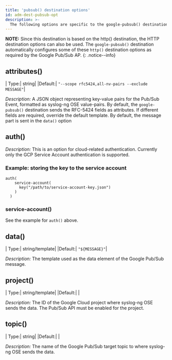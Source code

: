 ```yaml
---
title: 'pubsub() destination options'
id: adm-dest-pubsub-opt
description: >-
  The following options are specific to the google-pubsub() destination.
---
```


**NOTE:** Since this destination is based on the http() destination, the HTTP destination options can also be used. The `google-pubsub()` destination automatically configures some of these `http()` destination options as required by the Google Pub/Sub AP.
{: .notice--info}

## attributes()

|  Type:|     string|
|Default:| `"--scope rfc5424,all-nv-pairs --exclude MESSAGE"`|

*Description:* A JSON object representing key-value pairs for the Pub/Sub Event, formatted as syslog-ng OSE value-pairs. By default, the `google-pubsub()` destination sends the RFC-5424 fields as attributes. If different fields are required, override the default template. By default, the message part is sent in the `data()` option

## auth()

*Description:* This is an option for cloud-related authentication. Currently only the GCP Service Account authentication is supported.

### Example: storing the key to the service account

```config
auth(
    service-account(
      key("/path/to/service-account-key.json")
    )
  )
```

### service-account()

See the example for `auth()` above.

## data()

|  Type:|     string/template|
|Default:| `"${MESSAGE}"`|

*Description:* The template used as the data element of the Google Pub/Sub message.

## project()

|  Type:|     string/template|
|Default:| |

*Description:* The ID of the Google Cloud project where syslog-ng OSE sends the data. The Pub/Sub API must be enabled for the project.

## topic()

|  Type:|     string|
|Default:| |

*Description:* The name of the Google Pub/Sub target topic to where syslog-ng OSE sends the data.